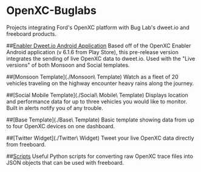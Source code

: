 # OpenXC-Buglabs
Projects integrating Ford's OpenXC platform with Bug Lab's dweet.io and freeboard products.

##[Enabler Dweet.io Android Application](https://github.com/buglabs/openxc-buglabs/releases/tag/0.9)
Based off of the OpenXC Enabler Android application (v 6.1.6 from Play Store), this pre-release version integrates the sending of live OpenXC data to dweet.io. Used with the "Live versions" of both Monsoon and Social templates.

##[Monsoon Template](./Monsoon\ Template)
Watch as a fleet of 20 vehicles traveling on the highway encounter heavy rains along the journey.

##[Social Mobile Template](./Social\ Mobile\ Template)
Displays location and performance data for up to three vehicles you would like to monitor. Built in alerts notify you of any trouble.

##[Base Template](./Base\ Template)
Basic template showing data from up to four OpenXC devices on one dashboard.

##[Twitter Widget](./Twitter\ Widget)
Tweet your live OpenXC data directly from freeboard.

##[Scripts](./scripts)
Useful Python scripts for converting raw OpenXC trace files into JSON objects that can be used with freeboard.

